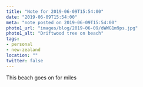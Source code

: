 ```yaml
---
title: "Note for 2019-06-09T15:54:00"
date: "2019-06-09T15:54:00"
meta: "note posted on 2019-06-09T15:54:00"
photo1_url: "images/blog/2019-06-09/dWWG1m9ps.jpg"
photo1_alt: "Driftwood tree on beach"
tags:
- personal
- new-zealand
location: ""
twitter: false
---
```

This beach goes on for miles
